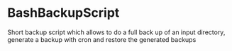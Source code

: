 # BashBackupScript
Short backup script which allows to do a full back up of an input directory, generate a backup with cron and restore the generated backups
